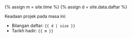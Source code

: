{% assign m = site.time %}
{% assign d = site.data.daftar %}

Keadaan projek pada masa ini:

- Bilangan daftar: `{{ d | size }}`
- Tarikh hadir: `{{ m }}`

